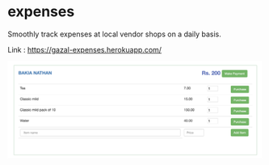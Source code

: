 # expenses
Smoothly track expenses at local vendor shops on a daily basis.


Link :
https://gazal-expenses.herokuapp.com/

![Image of Application](https://github.com/gajal123/expenses/blob/master/Preview.png)
